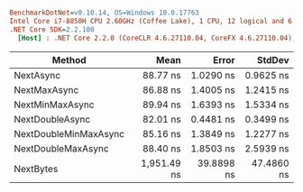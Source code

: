 ``` ini

BenchmarkDotNet=v0.10.14, OS=Windows 10.0.17763
Intel Core i7-8850H CPU 2.60GHz (Coffee Lake), 1 CPU, 12 logical and 6 physical cores
.NET Core SDK=2.2.100
  [Host] : .NET Core 2.2.0 (CoreCLR 4.6.27110.04, CoreFX 4.6.27110.04), 64bit RyuJIT


```
|                Method |        Mean |      Error |     StdDev |
|---------------------- |------------:|-----------:|-----------:|
|             NextAsync |    88.77 ns |  1.0290 ns |  0.9625 ns |
|          NextMaxAsync |    86.88 ns |  1.4005 ns |  1.2415 ns |
|       NextMinMaxAsync |    89.94 ns |  1.6393 ns |  1.5334 ns |
|       NextDoubleAsync |    82.01 ns |  0.4481 ns |  0.3499 ns |
| NextDoubleMinMaxAsync |    85.16 ns |  1.3849 ns |  1.2277 ns |
|    NextDoubleMaxAsync |    88.40 ns |  1.8503 ns |  2.5939 ns |
|             NextBytes | 1,951.49 ns | 39.8898 ns | 47.4860 ns |
